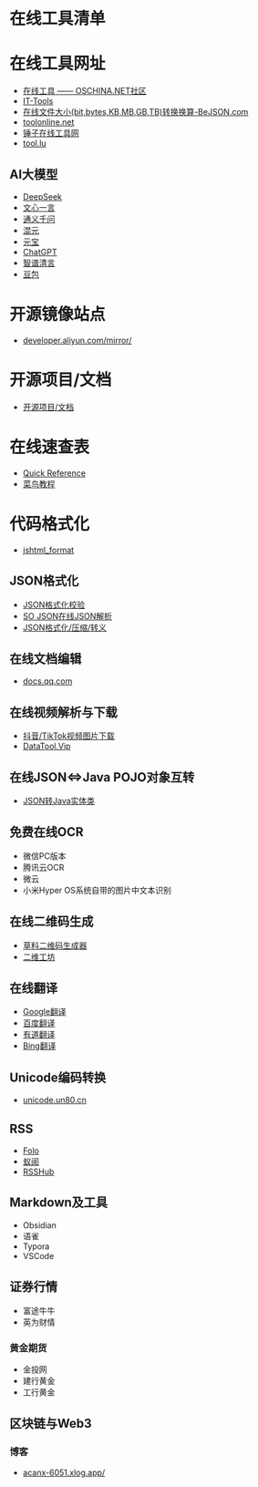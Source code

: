 # 在线工具清单


# 在线工具网址
- [在线工具 —— OSCHINA.NET社区](https://tool.oschina.net/)
- [IT-Tools](https://tool.zstatic.net/sql-prettify)    
- [在线文件大小(bit,bytes,KB,MB,GB,TB)转换换算-BeJSON.com](https://www.bejson.com/convert/filesize/)
- [toolonline.net](https://toolonline.net/)
- [锤子在线工具网](https://www.toolhelper.cn/)
- [tool.lu](https://tool.lu/)


## AI大模型

- [DeepSeek](https://chat.deepseek.com/)
- [文心一言](https://yiyan.baidu.com/)
- [通义千问](https://tongyi.aliyun.com/qianwen/)
- [混元](https://yuanbao.tencent.com/chat/)
- [元宝](https://yuanbao.tencent.com/chat/)
- [ChatGPT](https://openai.com/index/chatgpt/)
- [智谱清言](https://chatglm.cn/main/alltoolsdetail?lang=zh)
- [豆包](https://www.doubao.com/chat/)

# 开源镜像站点

- [developer.aliyun.com/mirror/](https://developer.aliyun.com/mirror/)


# 开源项目/文档
- [开源项目/文档](./OS/README.md)


# 在线速查表

- [Quick Reference](https://quickref.cn/index.html)
- [菜鸟教程](https://www.runoob.com/)


# 代码格式化

- [jshtml_format](https://www.bejson.com/jshtml_format/index.html)


## JSON格式化
- [JSON格式化校验](https://www.bejson.com/explore/index_new/)
- [SO JSON在线JSON解析](https://www.sojson.com/)
- [JSON格式化/压缩/转义](https://www.uutils.com/format/json.htm)

## 在线文档编辑
- [docs.qq.com](https://docs.qq.com)




## 在线视频解析与下载

- [抖音/TikTok视频图片下载](https://snapany.com/zh/tiktok)
- [DataTool.Vip](https://www.datatool.vip/)

## 在线JSON<=>Java POJO对象互转
- [JSON转Java实体类](https://www.sojson.com/json2entity.html)

## 免费在线OCR

- 微信PC版本
- 腾讯云OCR
- 微云
- 小米Hyper OS系统自带的图片中文本识别


## 在线二维码生成
- [草料二维码生成器](https://cli.im/)
- [二维工坊](https://www.2weima.com/)


## 在线翻译
- [Google翻译](https://translate.google.com/)
- [百度翻译](https://fanyi.baidu.com/mtpe-individual/multimodal#/)
- [有道翻译](https://fanyi.youdao.com/#/)
- [Bing翻译](https://cn.bing.com/translator)

## Unicode编码转换
- [unicode.un80.cn](https://unicode.un80.cn/)

## RSS

- [Folo](https://app.follow.is/)
- [蚁阅](https://rss.anyant.com/)
- [RSSHub](https://rsshub.netlify.app/zh/)

## Markdown及工具

- Obsidian
- 语雀
- Typora
- VSCode

## 证券行情

- 富途牛牛
- 英为财情

### 黄金期货

- 金投网
- 建行黄金
- 工行黄金


## 区块链与Web3

### 博客

- [acanx-6051.xlog.app/](https://acanx-6051.xlog.app/)

